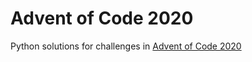 # Advent of Code 2020
Python solutions for challenges in [Advent of Code 2020](https://adventofcode.com/2020)
